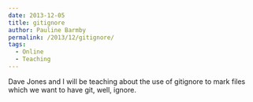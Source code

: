 ```yaml
---
date: 2013-12-05
title: gitignore
author: Pauline Barmby
permalink: /2013/12/gitignore/
tags:
  - Online
  - Teaching
---
```

Dave Jones and I will be teaching about the use of gitignore to mark files which we want to have git, well, ignore.
